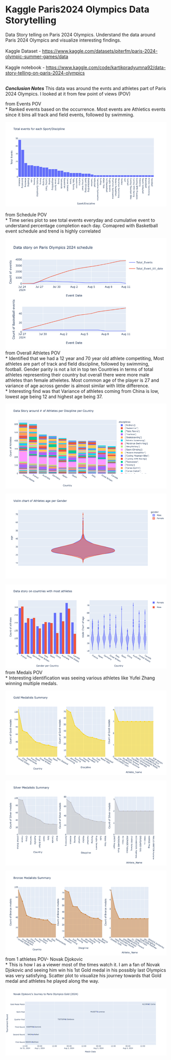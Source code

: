 # Kaggle Paris2024 Olympics Data Storytelling
Data Story telling on Paris 2024 Olympics. Understand the data around Paris 2024 Olympics and visualize interesting findings.<br><br>
Kaggle Dataset - https://www.kaggle.com/datasets/piterfm/paris-2024-olympic-summer-games/data
<br><br>
Kaggle notebook - https://www.kaggle.com/code/kartikpradyumna92/data-story-telling-on-paris-2024-olympics
<br><br>


__*Conclusion Notes*__
This data was around the evnts and athletes part of Paris 2024 Olympics. I looked at it from few point of views (POV)

from Events POV <br>
      *      Ranked events based on the occurrence. Most events are Athletics events since it bins all track and field events, followed by swimming.

![Events histogram ](Paris_2024_Olympics_result_images/events_line_chart.png)      

from Schedule POV<br>
      *      Time series plot to see total events everyday and cumulative event to understand percentage completion each day.
            Comapred with Basketball event schedule and trend is highly correlated

![Schedule line chart](Paris_2024_Olympics_result_images/schedule_line_chart.png)
<br>
from Overall Athletes POV<br>
      *     Identified that we had a 12 year and 70 year old athlete competiting,
            Most athletes are part of track and field discipline, followed by swimming, football.
            Gender parity is not a lot in top ten Countries in terms of total athletes representing their country but overall there were more male athletes than female atheletes.
            Most common age of the player is 27 and variance of age across gender is almost similar with little difference.<br>
      *     Interesting find was that Variance of athletes coming from China is low, lowest age being 12 and highest age being 37.


![Athletes per Discipline per Country](Paris_2024_Olympics_result_images/athletes_per_discipline_per_country.png)

![Violin Chart of age per gender](Paris_2024_Olympics_result_images/violin_chart_athletes_age_per_gender.png)

![Country level data story](Paris_2024_Olympics_result_images/sub_plot_country_level.png)
<br>
from Medals POV<br>
      *     Interesting identification was seeing various athletes like Yufei Zhang winning multiple medals.

![Gold Medalist Summary](Paris_2024_Olympics_result_images/gold_medalists_summary.png)

![Silver Medalist Summary](Paris_2024_Olympics_result_images/silver_medalists_summary.png)

![Bronze Medalist Summary](Paris_2024_Olympics_result_images/bronze_medalists_summary.png)
<br>
from 1 athletes POV- Novak Djokovic<br>
     *      This is how I as a viewer most of the times watch it. I am a fan of Novak Djokovic and seeing him win his 1st Gold medal in his possibly last Olympics was very satisfying.
            Scatter plot to visualize his journey towards that Gold medal and athletes he played along the way.

![Novak Djokovic's Journey to Olympics Gold.](Paris_2024_Olympics_result_images/novak_djokovic_journey.png)

<br>
